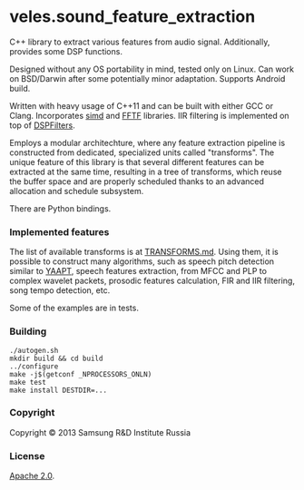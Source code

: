 # veles.sound_feature_extraction
C++ library to extract various features from audio signal. Additionally, provides some DSP functions.

Designed without any OS portability in mind, tested only on Linux. Can work on BSD/Darwin after some potentially minor adaptation. Supports Android build.

Written with heavy usage of C++11 and can be built with either GCC or Clang.
Incorporates [simd](https://github.com/Samsung/veles.simd) and [FFTF](https://github.com/Samsung/FFTF) libraries. IIR filtering is implemented on top of
[DSPFilters](https://github.com/vmarkovtsev/DSPFilters).

Employs a modular architechture, where any feature extraction pipeline is constructed from dedicated, specialized units called "transforms".
The unique feature of this library is that several different features can be extracted at the same time, resulting in a tree of transforms,
which reuse the buffer space and are properly scheduled thanks to an advanced allocation and schedule subsystem.

There are Python bindings.

### Implemented features

The list of available transforms is at [TRANSFORMS.md](https://github.com/Samsung/veles.sound_feature_extraction/blob/master/TRANSFORMS.md).
Using them, it is possible to construct many algorithms, such as speech pitch detection similar to [YAAPT](http://www.ws.binghamton.edu/zahorian/yaapt.htm),
speech features extraction, from MFCC and PLP to complex wavelet packets, prosodic features calculation, FIR and IIR filtering, song tempo detection, etc.

Some of the examples are in tests.

### Building
```
./autogen.sh
mkdir build && cd build
../configure
make -j$(getconf _NPROCESSORS_ONLN)
make test
make install DESTDIR=...
```

### Copyright
Copyright © 2013 Samsung R&D Institute Russia

### License
[Apache 2.0](http://www.apache.org/licenses/LICENSE-2.0).

